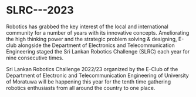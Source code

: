 # SLRC---2023


Robotics has grabbed the key interest of the local and international community for a number of years with its innovative concepts. Ameliorating the high thinking power and the strategic problem solving & designing, E-club alongside the Department of Electronics and Telecommunication Engineering staged the Sri Lankan Robotics Challenge (SLRC) each year for nine consecutive times.

Sri Lankan Robotics Challenge 2022/23 organized by the E-Club of the Department of Electronic and Telecommunication Engineering of University of Moratuwa will be happening this year for the tenth time gathering robotics enthusiasts from all around the country to one place.
